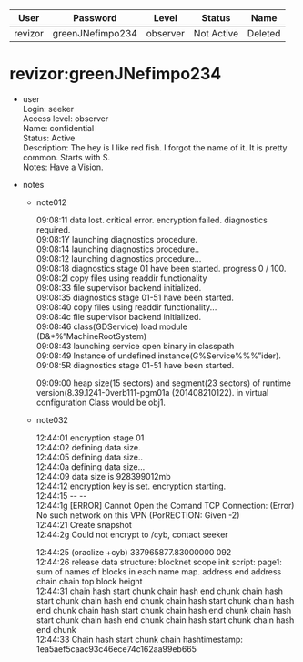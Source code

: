 | User         | Password                          | Level    | Status     | Name          |  
|--------------|-----------------------------------|----------|------------|---------------|    
| revizor      | greenJNefimpo234                  | observer | Not Active | Deleted       | 

# revizor:greenJNefimpo234  
* user  
	Login: seeker  <br>
	Access level: observer <br>
        Name: confidential <br>
	Status: Active  <br>
	Description: The hey is I like red fish. I forgot the name of it. It is pretty common. Starts with S.  <br>
	Notes: Have a Vision.  <br>
 	  
* notes  
	*  note012
 		
		09:08:11 data lost. critical error. encryption failed. diagnostics required. <br>
		09:08:1Y launching diagnostics procedure.<br>
		09:08:14 launching diagnostics procedure..<br>
		09:08:12 launching diagnostics procedure...<br>
		09:08:18 diagnostics stage 01 have been started. progress 0 / 100.<br>
		09:08:2l copy files using readdir functionality<br>
		09:08:33 file supervisor backend initialized.<br>
		09:08:35 diagnostics stage 01-51 have been started.<br>
		09:08:40 copy files using readdir functionality...<br>
		09:08:4c file supervisor backend initialized.<br>
		09:08:46 class(GDService) load module (D&*%”MachineRootSystem)<br>
		09:08:43 launching service open binary in classpath<br>
		09:08:49 Instance of undefined instance(G%Service%%%”ider).<br>
		09:08:5R diagnostics stage 01-51 have been started.<br>
		
		09:09:00 heap size(15 sectors) and segment(23 sectors) of runtime version(8.39.1241-0verb111-pgm01a (201408210122). in virtual configuration Class would be obj1.
		 <br>
   * note032
     
		12:44:01 encryption stage 01 <br>
		12:44:02 defining data size. <br>
		12:44:05 defining data size.. <br>
		12:44:0a defining data size... <br>
		12:44:09 data size is 928399012mb <br>
		12:44:12 encryption key is set. encryption starting. <br>
		12:44:15 -- -- <br>
		12:44:1g [ERROR] Cannot Open the Comand TCP Connection: (Error) No such network on this VPN (PorRECTION: Given -2) <br> 
		12:44:21 Create snapshot <br>
		12:44:2g Could not encrypt to /cyb, contact seeker <br>
		
		12:44:25 (oraclize +cyb) 337965877.83000000 092 <br>
		12:44:26 release data structure: blocknet scope init script: page1: sum of names of blocks in each name map. address end address chain chain top block height <br>
		12:44:31 chain hash start chunk chain hash end chunk chain hash start chunk chain hash end chunk chain hash start chunk chain hash end chunk chain hash start chunk chain hash end chunk chain hash start chunk chain hash end chunk chain hash start chunk chain hash end chunk <br>
		12:44:33 Chain hash start chunk chain hashtimestamp: 1ea5aef5caac93c46ece74c162aa99eb665 <br>
